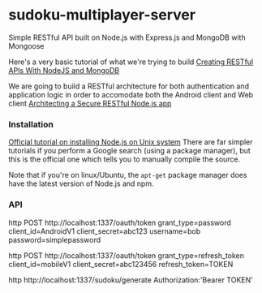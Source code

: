 # sudoku-multiplayer-server
Simple RESTful API built on Node.js with Express.js and MongoDB with Mongoose

Here's a very basic tutorial of what we're trying to build [Creating RESTful APIs With NodeJS and MongoDB](http://adrianmejia.com/blog/2014/10/01/creating-a-restful-api-tutorial-with-nodejs-and-mongodb/)

We are going to build a RESTful architecture for both authentication and application logic in order to accomodate both the Android client and Web client [Architecting a Secure RESTful Node.js app](http://thejackalofjavascript.com/architecting-a-restful-node-js-app/)

### Installation 
[Official tutorial on installing Node.js on Unix system](http://www.joyent.com/blog/installing-node-and-npm/)
There are far simpler tutorials if you perform a Google search (using a package manager), but this is the official one which tells you to manually compile the source.

Note that if you're on linux/Ubuntu, the `apt-get` package manager does have the latest version of Node.js and npm.

### API

http POST http://localhost:1337/oauth/token grant_type=password client_id=AndroidV1 client_secret=abc123 username=bob password=simplepassword

http POST http://localhost:1337/oauth/token grant_type=refresh_token client_id=mobileV1 client_secret=abc123456 refresh_token=TOKEN

http http://localhost:1337/sudoku/generate Authorization:'Bearer TOKEN'
